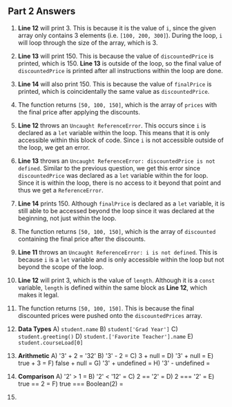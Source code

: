 ## Part 2 Answers

1) **Line 12** will print 3. This is because it is the value of `i`, since the given array only contains 3 elements (i.e. `[100, 200, 300]`). During the loop, `i` will loop through the size of the array, which is 3.
2) **Line 13** will print 150. This is because the value of `discountedPrice` is printed, which is 150. **Line 13** is outside of the loop, so the final value of `discountedPrice` is printed after all instructions within the loop are done. 
3) **Line 14** will also print 150. This is because the value of `finalPrice` is printed, which is coincidentally the same value as `discountedPrice`.
4) The function returns `[50, 100, 150]`, which is the array of `prices` with the final price after applying the discounts. 
5) **Line 12** throws an `Uncaught ReferenceError`. This occurs since `i` is declared as a `let` variable within the loop. This means that it is only accessible within this block of code. Since `i` is not accessible outside of the loop, we get an error. 
6) **Line 13** throws an `Uncaught ReferenceError: discountedPrice is not defined`. Similar to the previous question, we get this error since `discountedPrice` was declared as a `let` variable within the for loop. Since it is within the loop, there is no access to it beyond that point and thus we get a `ReferenceError`.
7) **Line 14** prints 150. Although `finalPrice` is declared as a `let` variable, it is still able to be accessed beyond the loop since it was declared at the beginning, not just within the loop.
8) The function returns `[50, 100, 150]`, which is the array of `discounted` containing the final price after the discounts. 
9) **Line 11** throws an `Uncaught ReferenceError: i is not defined`. This is because `i` is a `let` variable and is only accessible within the loop but not beyond the scope of the loop.
10) **Line 12** will print 3, which is the value of `length`. Although it is a `const` variable, `length` is defined within the same block as **Line 12**, which makes it legal. 
11) The function returns `[50, 100, 150]`. This is because the final discounted prices were pushed onto the `discountedPrices` array.

12) **Data Types** 
A) `student.name`
B) `student['Grad Year']`
C) `student.greeting()`
D) `student.['Favorite Teacher'].name`
E) `student.courseLoad[0]`

13) **Arithmetic**
A) '3' + 2 = '32'
B) '3' - 2 =
C) 3 + null =
D) '3' + null =
E) true + 3 =
F) false + null = 
G) '3' + undefined = 
H) '3' - undefined = 

14) **Comparison**
A) '2' > 1 =
B) '2' < '12' =
C) 2 == '2' =
D) 2 === '2' =
E) true == 2 =
F) true === Boolean(2) =

15) 



